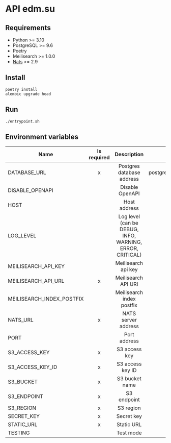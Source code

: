 # API edm.su

## Requirements

* Python >= 3.10
* PostgreSQL >= 9.6
* Poetry
* Meilisearch >= 1.0.0
* [Nats](https://docs.nats.io/) >= 2.9

## Install

```shell
poetry install
alembic upgrade head
```

## Run

```shell
./entrypoint.sh
```

## Environment variables

| Name                | Is required |                                Description                                |           Default value            |
|---------------------------|:----------:|:----------------------------------------------------------------------:|:------------------------------------------:|
| DATABASE_URL              |     x      |                           Postgres database address                            | postgresql://postgres:postgres@db/postgres |
| DISABLE_OPENAPI           |            |                              Disable OpenAPI                            |                   False                    |
| HOST                     |            |                             Host address                              |                   127.0.0.1                   |
| LOG_LEVEL                 |            | Log level (can be DEBUG, INFO, WARNING, ERROR, CRITICAL) |                  ERROR                   |
| MEILISEARCH_API_KEY       |            |                          Meilisearch api key                          |                                            |
| MEILISEARCH_API_URL       |     x      |                         Meilisearch API URI                          |           http://localhost:7700            |
| MEILISEARCH_INDEX_POSTFIX |            |                Meilisearch index postfix                         |                         |                                            |
| NATS_URL                  |     x      |                           NATS server address                        |                              |
| PORT                     |            |                             Port address                              |                   8000                      |
| S3_ACCESS_KEY             |     x      |                           S3 access key                            |                                            |
| S3_ACCESS_KEY_ID          |     x      |                         S3 access key ID                         |                                            |
| S3_BUCKET                 |     x      |                         S3 bucket name                          |                                            |
| S3_ENDPOINT               |     x      |                           S3 endpoint                            |                                            |
| S3_REGION                 |     x      |                               S3 region                                |                 us-east-1                  |
| SECRET_KEY                |     x      |                         Secret key                          |                                            |
| STATIC_URL                |     x      |                             Static URL                              |         https://static.dev.edm.su          |
| TESTING                   |            |                              Test mode                              |                   False                    |
